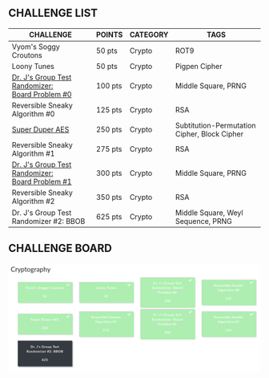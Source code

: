 
## CHALLENGE LIST

CHALLENGE | POINTS | CATEGORY | TAGS
--- | --- | --- | ---
Vyom's Soggy Croutons | 50 pts | Crypto | ROT9
Loony Tunes | 50 pts | Crypto | Pigpen Cipher
[Dr. J's Group Test Randomizer:<br/>Board Problem #0](./Crypto_3_Group_Test_Randomizer_0.md) | 100 pts | Crypto | Middle Square, PRNG
Reversible Sneaky Algorithm #0 | 125 pts | Crypto | RSA
[Super Duper AES](./Crypto_5_SuperDuperAES.md) | 250 pts | Crypto | Subtitution-Permutation Cipher, Block Cipher
Reversible Sneaky Algorithm #1 | 275 pts | Crypto | RSA
[Dr. J's Group Test Randomizer:<br/>Board Problem #1](./Crypto_7_Group_Test_Randomizer_1.md) | 300 pts | Crypto | Middle Square, PRNG
Reversible Sneaky Algorithm #2 | 350 pts | Crypto | RSA
Dr. J's Group Test Randomizer #2: BBOB | 625 pts | Crypto | Middle Square, Weyl Sequence, PRNG

## CHALLENGE BOARD

![CRYPTO BOARD](./screenshots/crypto.png)
